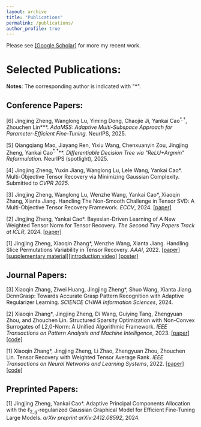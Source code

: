 ```yaml
---
layout: archive
title: "Publications"
permalink: /publications/
author_profile: true
---
```

Please see [[Google Scholar]](https://scholar.google.com/citations?user=vgPWqLkAAAAJ&hl=en&oi=ao) for more my recent work.

#  Selected Publications: 

  **Notes**: The corresponding author is indicated with "\*".

##  Conference Papers: 

  [6] Jingjing Zheng, Wanglong Lu, Yiming Dong, Chaojie Ji, Yankai Cao$^{*,\dagger}$, Zhouchen Lin***. *AdaMSS: Adaptive Multi-Subspace Approach for Parameter-Efficient Fine-Tuning.* NeurIPS, 2025.

  [5] Qiangqiang Mao, Jiayang Ren, Yixiu Wang, Chenxuanyin Zou, Jingjing Zheng, Yankai Cao$^{*,\dagger}$**. *Differentiable Decision Tree via "ReLU+Argmin" Reformulation.* NeurIPS (spotlight), 2025.

  [4] Jingjing Zheng, Yuxin Jiang, Wanglong Lu, Lele Wang, Yankai Cao\*. Multi-Objective Tensor Recovery via Minimizing Gaussian Complexity. Submitted to *CVPR 2025*. 

  [3] Jingjing Zheng, Wanglong Lu, Wenzhe Wang, Yankai Cao\*, Xiaoqin Zhang, Xianta Jiang. Handling The Non-Smooth Challenge in Tensor SVD: A Multi-Objective Tensor Recovery Framework. *ECCV*, 2024. [[paper]](https://arxiv.org/abs/2311.13958)  

  [2] Jingjing Zheng, Yankai Cao\*. Bayesian-Driven Learning of A New Weighted Tensor Norm for Tensor Recovery. *The Second Tiny Papers Track at ICLR*, 2024. [[paper]](https://openreview.net/pdf?id=ciEbMa2xuC)

  [1] Jingjing Zheng, Xiaoqin Zhang\*, Wenzhe Wang, Xianta Jiang. Handling Slice Permutations Variability in Tensor Recovery. *AAAI*, 2022. [[paper]](https://ojs.aaai.org/index.php/AAAI/article/view/20261)[[supplementary material]](https://github.com/jzheng20/jzheng20.github.io/tree/master/files/aaai22_supplementary_material.pdf)[[introduction video]](https://aaai-2022.virtualchair.net/poster_aaai8021) [[poster]](https://github.com/jzheng20/jzheng20.github.io/tree/master/files/Poster_SEA.pdf)
  
  
##  Journal Papers:

  [3] Xiaoqin Zhang, Ziwei Huang, Jingjing Zheng\*, Shuo Wang, Xianta Jiang. DcnnGrasp: Towards Accurate Grasp Pattern Recognition with Adaptive Regularizer Learning. *SCIENCE CHINA Information Sciences*, 2024.
  
  [2] Xiaoqin Zhang\*, Jingjing Zheng, Di Wang, Guiying Tang, Zhengyuan Zhou, and Zhouchen Lin. Structured Sparsity Optimization with Non-Convex Surrogates of L2,0-Norm: A Unified Algorithmic Framework. *IEEE Transactions on Pattern Analysis and Machine Intelligence*, 2023. [[paper]](https://ieeexplore.ieee.org/document/9916142)
  [[code]](https://github.com/jzheng20/jzheng20.github.io/tree/master/files/SSO_Non_Convex.zip)
 
  [1] Xiaoqin Zhang\*, Jingjing Zheng, Li Zhao, Zhengyuan Zhou, Zhouchen Lin. Tensor Recovery with Weighted Tensor Average Rank. *IEEE 
  Transactions on Neural Networks and Learning Systems*, 2022. [[paper]](https://ieeexplore.ieee.org/document/9804376) [[code]](https://github.com/jzheng20/jzheng20.github.io/tree/master/files/WTAR.zip)

##  Preprinted Papers:

  [1] Jingjing Zheng, Yankai Cao\*. Adaptive Principal Components Allocation with the $\ell_ {2, g}$-regularized Gaussian Graphical Model for Efficient Fine-Tuning Large Models. *arXiv preprint arXiv:2412.08592*, 2024.


<!--## Dissertations:--> 

<!--[2]  Jingjing Zheng. Effective Tensor-Tensor Product-Based Tensor Recovery and Its Efficient Non-Convex Optimization Framework. Memorial University of Newfoundland, 2023. [[paper]](https://github.com/jzheng20/jzheng20.github.io/tree/master/files/(已瘦身)Zheng_Jingjing_doctoral_revision.pdf)-->

<!--[1]  Jingjing Zheng. Low rank recovery based on $L_0$ norm non-convex surrogate methods and its application. Wenzhou University, 2020. [[paper]](https://github.com/jzheng20/jzheng20.github.io/tree/master/files/学位论文最终版.pdf)-->
 
